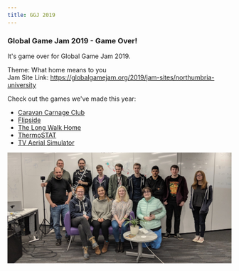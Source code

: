 ```yaml
---
title: GGJ 2019
---
```


### Global Game Jam 2019 - Game Over!

It's game over for Global Game Jam 2019.

Theme: What home means to you<br>
Jam Site Link: <https://globalgamejam.org/2019/jam-sites/northumbria-university>

Check out the games we've made this year:

* [Caravan Carnage Club](https://globalgamejam.org/2019/games/caravan-carnage-club)
* [Flipside](https://globalgamejam.org/2019/games/flipside)
* [The Long Walk Home](https://globalgamejam.org/2019/games/long-walk-home)
* [ThermoSTAT](https://globalgamejam.org/2019/games/thermostat)
* [TV Aerial Simulator](https://globalgamejam.org/2019/games/tv-aerial-simulator)

![Group photo of the 2019 jammers](/img/groups/2019.jpg)